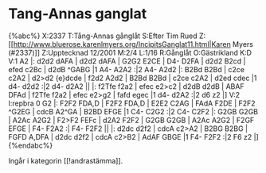 # Tang-Annas ganglat

{%abc%}
X:2337
T:Tång-Annas gånglåt
S:Efter Tim Rued
Z:[[http://www.bluerose.karenlmyers.org/IncipitsGanglat11.html|Karen Myers (#2337)]]
Z:Upptecknad 12/2001
M:2/4
L:1/16
R:Gånglåt
O:Gästrikland
K:D
V:1
A2 |: d2d2 dAFA | d2d2 dAFA | G2G2 E2CE | D4- D2FA | d2d2 B2cd |
efed c2Bc | d2dB ^GABG |1 A4- A2A2 :|2 A4- A2d2 |: B2Bd B2Bd | c2ce c2A2 |
d2>d2 {e}dcde | f2d2 A2d2 | B2Bd B2Bd | c2ce c2A2 | d2ed cdec |1 d4- d2d2 :|2 d4- d2A2 ||
|: f2Tfe f2a2 | efec e2>c2 | d2dB d2dB | ABAF DFAd |
f2Tfe f2a2 | efec e2>g2 | fafd egec |1 d4- d2A2 :|2 d6 z2 |]
V:2
I:repbra 0
G2 |: F2F2 FDA,D | F2F2 FDA,D | E2E2 C2AG | FAdA F2DE | F2F2 ^G2EG |
cdcB A2^GA | B2BD EFGE |1 C4- C2G2 :|2 C4- C2F2 |: G2GB G2GB | A2Ac A2G2 |
F2>F2 FEFc | d2A2 F2F2 | G2GB G2GB | A2Ac A2G2 | F2GF EFGE | F4- F2A2 :| F4- F2F2 ||
|: d2dc d2f2 | cdcA c2>A2 | B2BG B2BG | FGFD A,DFA |
d2dc d2f2 | cdcA c2>B2 | AdAF GBGE |1 F4- F2F2 :|2 F6 z2 |]
{%endabc%}

Ingår i kategorin [[!andrastämma]].

